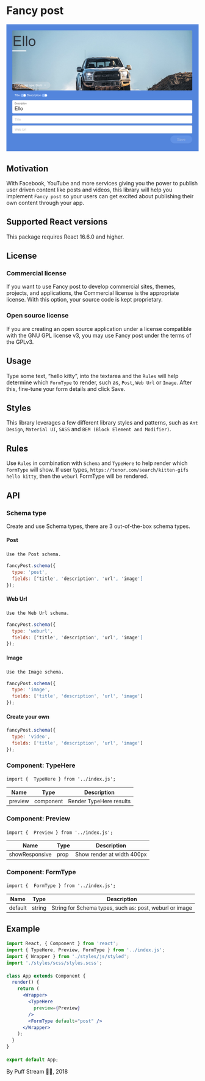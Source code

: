 # Fancy post

![Fancy post](screenshots/fancy-post-example-1.png) <!-- .element height="100%" width="100%" -->

## Motivation
With Facebook, YouTube and more services giving you the power to publish user driven content like posts and videos, this library will help you implement `Fancy post` so your users can get excited about publishing their own content through your app.

## Supported React versions
This package requires React 16.6.0 and higher.

## License
### Commercial license
If you want to use Fancy post to develop commercial sites, themes, projects, and applications, the Commercial license is the appropriate license. With this option, your source code is kept proprietary.

### Open source license
If you are creating an open source application under a license compatible with the GNU GPL license v3, you may use Fancy post under the terms of the GPLv3.

## Usage
Type some text, “hello kitty”, into the textarea and the `Rules` will help determine which `FormType` to render, such as, `Post`, `Web Url` or `Image`. After this, fine-tune your form details and click Save.

## Styles
This library leverages a few different library styles and patterns, such as `Ant Design`, `Material UI`, `SASS` and `BEM (Block Element and Modifier)`.

## Rules
Use `Rules` in combination with `Schema` and `TypeHere` to help render which `FormType` will show. If user types, `https://tenor.com/search/kitten-gifs hello kitty`, then the `weburl` FormType will be rendered.

## API

### Schema type
Create and use Schema types, there are 3 out-of-the-box schema types.

#### Post
`Use the Post schema.`

```jsx
fancyPost.schema({
  type: 'post',
  fields: [‘title', 'description', 'url', 'image']
});
```

#### Web Url
`Use the Web Url schema.`

```jsx
fancyPost.schema({
  type: 'weburl',
  fields: [‘title', 'description', 'url', 'image']
});
```

#### Image
`Use the Image schema.`

```jsx
fancyPost.schema({
  type: 'image',
  fields: ['title', 'description', 'url', 'image']
});
```

#### Create your own

```jsx
fancyPost.schema({
  type: 'video',
  fields: ['title', 'description', 'url', 'image']
});
```

### Component: TypeHere
`import {  TypeHere } from '../index.js';`

| Name | Type | Description |
| ------ | ------ | ------ |
| preview | component | Render TypeHere results |

### Component: Preview
`import {  Preview } from '../index.js';`

| Name | Type | Description |
| ------ | ------ | ------ |
| showResponsive | prop | Show render at width 400px |

### Component: FormType
`import {  FormType } from '../index.js';`

| Name | Type | Description |
| ------ | ------ | ------ |
| default | string | String for Schema types, such as: post, weburl or image |

## Example
```jsx
import React, { Component } from 'react';
import { TypeHere, Preview, FormType } from '../index.js';
import { Wrapper } from './styles/js/styled';
import './styles/scss/styles.scss';

class App extends Component {
  render() {
    return (
      <Wrapper>
        <TypeHere
          preview={Preview}
        />
        <FormType default="post" />
      </Wrapper>
    );
  }
}

export default App;
```

By Puff Stream 🚀🐳, 2018